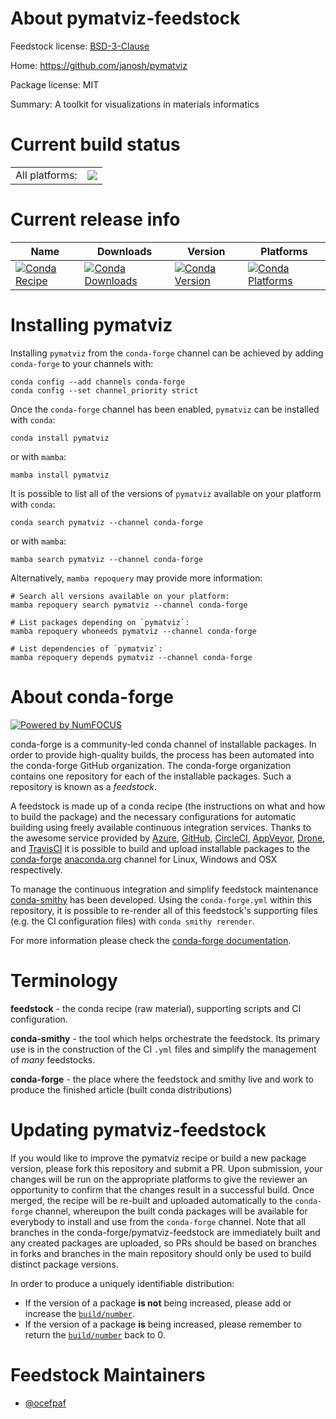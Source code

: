 About pymatviz-feedstock
========================

Feedstock license: [BSD-3-Clause](https://github.com/conda-forge/pymatviz-feedstock/blob/main/LICENSE.txt)

Home: https://github.com/janosh/pymatviz

Package license: MIT

Summary: A toolkit for visualizations in materials informatics

Current build status
====================


<table><tr><td>All platforms:</td>
    <td>
      <a href="https://dev.azure.com/conda-forge/feedstock-builds/_build/latest?definitionId=17408&branchName=main">
        <img src="https://dev.azure.com/conda-forge/feedstock-builds/_apis/build/status/pymatviz-feedstock?branchName=main">
      </a>
    </td>
  </tr>
</table>

Current release info
====================

| Name | Downloads | Version | Platforms |
| --- | --- | --- | --- |
| [![Conda Recipe](https://img.shields.io/badge/recipe-pymatviz-green.svg)](https://anaconda.org/conda-forge/pymatviz) | [![Conda Downloads](https://img.shields.io/conda/dn/conda-forge/pymatviz.svg)](https://anaconda.org/conda-forge/pymatviz) | [![Conda Version](https://img.shields.io/conda/vn/conda-forge/pymatviz.svg)](https://anaconda.org/conda-forge/pymatviz) | [![Conda Platforms](https://img.shields.io/conda/pn/conda-forge/pymatviz.svg)](https://anaconda.org/conda-forge/pymatviz) |

Installing pymatviz
===================

Installing `pymatviz` from the `conda-forge` channel can be achieved by adding `conda-forge` to your channels with:

```
conda config --add channels conda-forge
conda config --set channel_priority strict
```

Once the `conda-forge` channel has been enabled, `pymatviz` can be installed with `conda`:

```
conda install pymatviz
```

or with `mamba`:

```
mamba install pymatviz
```

It is possible to list all of the versions of `pymatviz` available on your platform with `conda`:

```
conda search pymatviz --channel conda-forge
```

or with `mamba`:

```
mamba search pymatviz --channel conda-forge
```

Alternatively, `mamba repoquery` may provide more information:

```
# Search all versions available on your platform:
mamba repoquery search pymatviz --channel conda-forge

# List packages depending on `pymatviz`:
mamba repoquery whoneeds pymatviz --channel conda-forge

# List dependencies of `pymatviz`:
mamba repoquery depends pymatviz --channel conda-forge
```


About conda-forge
=================

[![Powered by
NumFOCUS](https://img.shields.io/badge/powered%20by-NumFOCUS-orange.svg?style=flat&colorA=E1523D&colorB=007D8A)](https://numfocus.org)

conda-forge is a community-led conda channel of installable packages.
In order to provide high-quality builds, the process has been automated into the
conda-forge GitHub organization. The conda-forge organization contains one repository
for each of the installable packages. Such a repository is known as a *feedstock*.

A feedstock is made up of a conda recipe (the instructions on what and how to build
the package) and the necessary configurations for automatic building using freely
available continuous integration services. Thanks to the awesome service provided by
[Azure](https://azure.microsoft.com/en-us/services/devops/), [GitHub](https://github.com/),
[CircleCI](https://circleci.com/), [AppVeyor](https://www.appveyor.com/),
[Drone](https://cloud.drone.io/welcome), and [TravisCI](https://travis-ci.com/)
it is possible to build and upload installable packages to the
[conda-forge](https://anaconda.org/conda-forge) [anaconda.org](https://anaconda.org/)
channel for Linux, Windows and OSX respectively.

To manage the continuous integration and simplify feedstock maintenance
[conda-smithy](https://github.com/conda-forge/conda-smithy) has been developed.
Using the ``conda-forge.yml`` within this repository, it is possible to re-render all of
this feedstock's supporting files (e.g. the CI configuration files) with ``conda smithy rerender``.

For more information please check the [conda-forge documentation](https://conda-forge.org/docs/).

Terminology
===========

**feedstock** - the conda recipe (raw material), supporting scripts and CI configuration.

**conda-smithy** - the tool which helps orchestrate the feedstock.
                   Its primary use is in the construction of the CI ``.yml`` files
                   and simplify the management of *many* feedstocks.

**conda-forge** - the place where the feedstock and smithy live and work to
                  produce the finished article (built conda distributions)


Updating pymatviz-feedstock
===========================

If you would like to improve the pymatviz recipe or build a new
package version, please fork this repository and submit a PR. Upon submission,
your changes will be run on the appropriate platforms to give the reviewer an
opportunity to confirm that the changes result in a successful build. Once
merged, the recipe will be re-built and uploaded automatically to the
`conda-forge` channel, whereupon the built conda packages will be available for
everybody to install and use from the `conda-forge` channel.
Note that all branches in the conda-forge/pymatviz-feedstock are
immediately built and any created packages are uploaded, so PRs should be based
on branches in forks and branches in the main repository should only be used to
build distinct package versions.

In order to produce a uniquely identifiable distribution:
 * If the version of a package **is not** being increased, please add or increase
   the [``build/number``](https://docs.conda.io/projects/conda-build/en/latest/resources/define-metadata.html#build-number-and-string).
 * If the version of a package **is** being increased, please remember to return
   the [``build/number``](https://docs.conda.io/projects/conda-build/en/latest/resources/define-metadata.html#build-number-and-string)
   back to 0.

Feedstock Maintainers
=====================

* [@ocefpaf](https://github.com/ocefpaf/)

